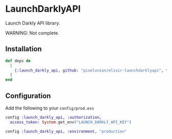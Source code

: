 # LaunchDarklyAPI

Launch Darkly API library.

WARNING: Not complete.

## Installation

```elixir
def deps do
  [
    {:launch_darkly_api, github: "pixelunion/elixir-launchdarklyapi", tag: "v0.2.1"}
  ]
end
```

## Configuration

Add the following to your `config/prod.exs`


```elixir
config :launch_darkly_api, :authorization,
  access_token: System.get_env("LAUNCH_DARKLY_API_KEY")

config :launch_darkly_api, :environment, "production"
```
